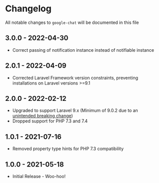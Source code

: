 # Changelog

All notable changes to `google-chat` will be documented in this file

## 3.0.0 - 2022-04-30
- Correct passing of notification instance instead of notifiable instance

## 2.0.1 - 2022-04-09
- Corrected Laravel Framework version constraints, preventing installations on Laravel versions >=9.1

## 2.0.0 - 2022-02-12
- Upgraded to support Laravel 9.x (Minimum of 9.0.2 due to an [unintended breaking change](https://github.com/laravel/framework/pull/40880))
- Dropped support for PHP 7.3 and 7.4

## 1.0.1 - 2021-07-16
- Removed property type hints for PHP 7.3 compatibility

## 1.0.0 - 2021-05-18

- Initial Release - Woo-hoo!
